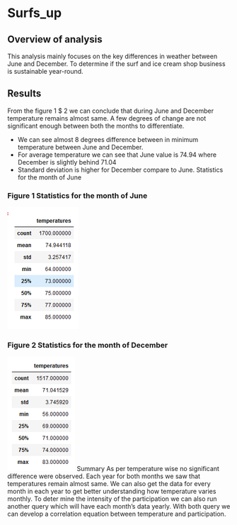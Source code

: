 # Surfs_up
## Overview of analysis
This analysis mainly focuses on the key differences in weather between June and December. To determine if the surf and ice cream shop business is sustainable year-round.
## Results
From the figure 1 $ 2 we can conclude that during June and December temperature remains almost same. A few degrees of change are not significant enough between both the months to differentiate. 
* We can see almost 8 degrees difference between in minimum temperature between June and December.  
* For average temperature we can see that June value is 74.94 where December is slightly behind 71.04
*	Standard deviation is higher for December compare to June. 
Statistics for the month of June
### Figure 1 Statistics for the month of June
![Statistics for the month of June.PNG](https://github.com/shownok-afk/Surfs_up/blob/main/Resources/Statistics%20for%20the%20month%20of%20June.PNG)
### Figure 2 Statistics for the month of December
![Statistics for the month of December.PNG](https://github.com/shownok-afk/Surfs_up/blob/main/Resources/Statistics%20for%20the%20month%20of%20December.PNG)
Summary
As per temperature wise no significant difference were observed. Each year for both months we saw that temperatures remain almost same. We can also get the data for every month in each year to get better understanding how temperature varies monthly. To deter mine the intensity of the participation we can also run another query which will have each month’s data yearly. With both query we can develop a correlation equation between temperature and participation.  
